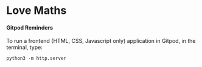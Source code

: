 <h1>Love Maths</h1>

#### Gitpod Reminders

To run a frontend (HTML, CSS, Javascript only) application in Gitpod, in the terminal, type:

`python3 -m http.server`
